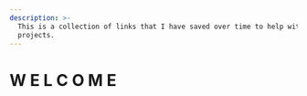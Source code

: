 ```yaml
---
description: >-
  This is a collection of links that I have saved over time to help with various
  projects.
---
```


# W E L C O M E

## 

